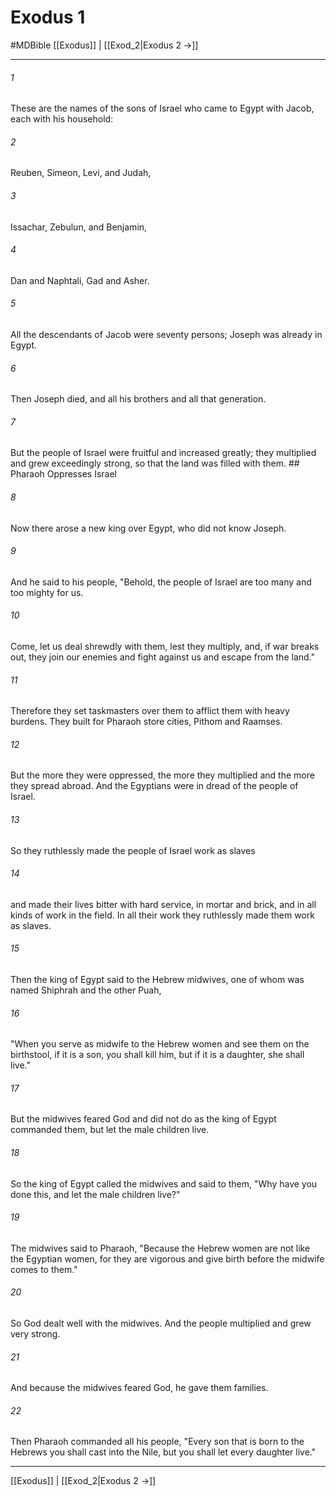 # Exodus 1
#MDBible
[[Exodus]] | [[Exod_2|Exodus 2 →]]

***

###### 1 
These are the names of the sons of Israel who came to Egypt with Jacob, each with his household: 

###### 2 
Reuben, Simeon, Levi, and Judah, 

###### 3 
Issachar, Zebulun, and Benjamin, 

###### 4 
Dan and Naphtali, Gad and Asher. 

###### 5 
All the descendants of Jacob were seventy persons; Joseph was already in Egypt. 

###### 6 
Then Joseph died, and all his brothers and all that generation. 

###### 7 
But the people of Israel were fruitful and increased greatly; they multiplied and grew exceedingly strong, so that the land was filled with them. ## Pharaoh Oppresses Israel 

###### 8 
Now there arose a new king over Egypt, who did not know Joseph. 

###### 9 
And he said to his people, "Behold, the people of Israel are too many and too mighty for us. 

###### 10 
Come, let us deal shrewdly with them, lest they multiply, and, if war breaks out, they join our enemies and fight against us and escape from the land." 

###### 11 
Therefore they set taskmasters over them to afflict them with heavy burdens. They built for Pharaoh store cities, Pithom and Raamses. 

###### 12 
But the more they were oppressed, the more they multiplied and the more they spread abroad. And the Egyptians were in dread of the people of Israel. 

###### 13 
So they ruthlessly made the people of Israel work as slaves 

###### 14 
and made their lives bitter with hard service, in mortar and brick, and in all kinds of work in the field. In all their work they ruthlessly made them work as slaves. 

###### 15 
Then the king of Egypt said to the Hebrew midwives, one of whom was named Shiphrah and the other Puah, 

###### 16 
"When you serve as midwife to the Hebrew women and see them on the birthstool, if it is a son, you shall kill him, but if it is a daughter, she shall live." 

###### 17 
But the midwives feared God and did not do as the king of Egypt commanded them, but let the male children live. 

###### 18 
So the king of Egypt called the midwives and said to them, "Why have you done this, and let the male children live?" 

###### 19 
The midwives said to Pharaoh, "Because the Hebrew women are not like the Egyptian women, for they are vigorous and give birth before the midwife comes to them." 

###### 20 
So God dealt well with the midwives. And the people multiplied and grew very strong. 

###### 21 
And because the midwives feared God, he gave them families. 

###### 22 
Then Pharaoh commanded all his people, "Every son that is born to the Hebrews you shall cast into the Nile, but you shall let every daughter live." 

***

[[Exodus]] | [[Exod_2|Exodus 2 →]]
